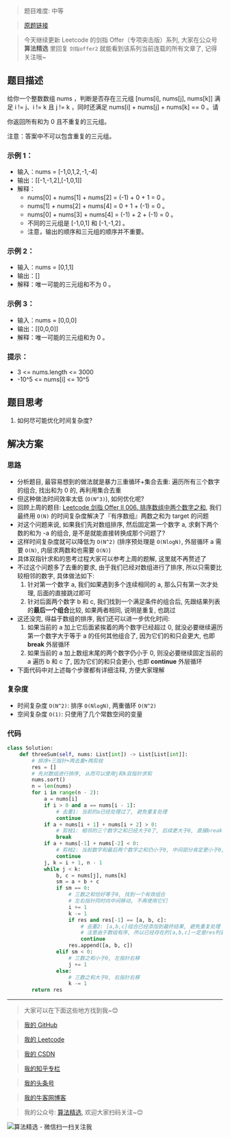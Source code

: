 > 题目难度: 中等

> [原题链接](https://leetcode.cn/problems/1fGaJU/)

> 今天继续更新 Leetcode 的剑指 Offer（专项突击版）系列, 大家在公众号 **算法精选** 里回复 `剑指offer2` 就能看到该系列当前连载的所有文章了, 记得关注哦~

## 题目描述

给你一个整数数组 nums ，判断是否存在三元组 [nums[i], nums[j], nums[k]] 满足 i != j、i != k 且 j != k ，同时还满足 nums[i] + nums[j] + nums[k] == 0 。请

你返回所有和为 0 且不重复的三元组。

注意：答案中不可以包含重复的三元组。

### 示例 1：

- 输入：nums = [-1,0,1,2,-1,-4]
- 输出：[[-1,-1,2],[-1,0,1]]
- 解释：
  - nums[0] + nums[1] + nums[2] = (-1) + 0 + 1 = 0 。
  - nums[1] + nums[2] + nums[4] = 0 + 1 + (-1) = 0 。
  - nums[0] + nums[3] + nums[4] = (-1) + 2 + (-1) = 0 。
  - 不同的三元组是 [-1,0,1] 和 [-1,-1,2] 。
  - 注意，输出的顺序和三元组的顺序并不重要。

### 示例 2：

- 输入：nums = [0,1,1]
- 输出：[]
- 解释：唯一可能的三元组和不为 0 。

### 示例 3：

- 输入：nums = [0,0,0]
- 输出：[[0,0,0]]
- 解释：唯一可能的三元组和为 0 。

### 提示：

- 3 <= nums.length <= 3000
- -10^5 <= nums[i] <= 10^5

## 题目思考

1. 如何尽可能优化时间复杂度?

## 解决方案

### 思路

- 分析题目, 最容易想到的做法就是暴力三重循环+集合去重: 遍历所有三个数字的组合, 找出和为 0 的, 再利用集合去重
- 但这种做法时间效率太低 (`O(N^3)`), 如何优化呢?
- 回顾上周的题目: [Leetcode 剑指 Offer II 006. 排序数组中两个数字之和](TODO), 我们最终用 `O(N)` 的时间复杂度解决了『有序数组』两数之和为 target 的问题
- 对这个问题来说, 如果我们先对数组排序, 然后固定第一个数字 a, 求剩下两个数的和为 -a 的组合, 是不是就能直接转换成那个问题了?
- 这样时间复杂度就可以降低为 `O(N^2)` (排序预处理是 `O(NlogN)`, 外层循环 a 需要 `O(N)`, 内层求两数和也需要 `O(N)`)
- 具体双指针求和的思考过程大家可以参考上周的题解, 这里就不再赘述了
- 不过这个问题多了去重的要求, 由于我们已经对数组进行了排序, 所以只需要比较相邻的数字, 具体做法如下:
  1. 针对第一个数字 a, 我们如果遇到多个连续相同的 a, 那么只有第一次才处理, 后面的直接跳过即可
  2. 针对后面两个数字 b 和 c, 我们找到一个满足条件的组合后, 先跟结果列表的**最后一个组合**比较, 如果两者相同, 说明是重复, 也跳过
- 这还没完, 得益于数组的排序, 我们还可以进一步优化时间:
  1. 如果当前的 a 加上它后面紧挨着的两个数字已经超过 0, 就没必要继续遍历第一个数字大于等于 a 的任何其他组合了, 因为它们的和只会更大, 也即 **break** 外层循环
  2. 如果当前的 a 加上数组末尾的两个数字仍小于 0, 则没必要继续固定当前的 a 遍历 b 和 c 了, 因为它们的和只会更小, 也即 **continue** 外层循环
- 下面代码中对上述每个步骤都有详细注释, 方便大家理解

### 复杂度

- 时间复杂度 `O(N^2)`: 排序 `O(NlogN)`, 两重循环 `O(N^2)`
- 空间复杂度 `O(1)`: 只使用了几个常数空间的变量

### 代码

```python
class Solution:
    def threeSum(self, nums: List[int]) -> List[List[int]]:
        # 排序+三指针+两去重+两剪枝
        res = []
        # 先对数组进行排序, 从而可以使用j和k双指针求和
        nums.sort()
        n = len(nums)
        for i in range(n - 2):
            a = nums[i]
            if i > 0 and a == nums[i - 1]:
                # 去重1: 当前的a已经处理过了, 避免重复处理
                continue
            if a + nums[i + 1] + nums[i + 2] > 0:
                # 剪枝1: 相邻的三个数字之和已经大于0了, 后续更大于0, 直接break
                break
            if a + nums[-1] + nums[-2] < 0:
                # 剪枝2: 当前数字和最后两个数字之和仍小于0, 中间部分肯定更小于0, 继续遍历下一个i
                continue
            j, k = i + 1, n - 1
            while j < k:
                b, c = nums[j], nums[k]
                sm = a + b + c
                if sm == 0:
                    # 三数之和恰好等于0, 找到一个有效组合
                    # 左右指针同时向中间移动, 不再使用它们
                    i += 1
                    k -= 1
                    if res and res[-1] == [a, b, c]:
                        # 去重2: [a,b,c]组合已经添加到最终结果, 避免重复处理
                        # 注意由于数组有序, 所以已经存在的[a,b,c]一定是res列表的最后一个元素
                        continue
                    res.append([a, b, c])
                elif sm < 0:
                    # 三数之和小于0, 左指针右移
                    j += 1
                else:
                    # 三数之和大于0, 右指针右移
                    k -= 1
        return res
```

---

> 大家可以在下面这些地方找到我~😊

> [我的 GitHub](https://github.com/zjulyx)

> [我的 Leetcode](https://leetcode-cn.com/u/suibianfahui/)

> [我的 CSDN](https://me.csdn.net/zjulyx1993)

> [我的知乎专栏](https://zhuanlan.zhihu.com/c_1242508721932464128)

> [我的头条号](https://www.toutiao.com/c/user/1090304683804520/#mid=1671643017345028)

> [我的牛客网博客](https://blog.nowcoder.net/zjulyx)

> 我的公众号: [算法精选](https://mp.weixin.qq.com/s?__biz=MzA5MDk1MjI5MA==&mid=2247484158&idx=1&sn=90176bac32cf7af40e4074c721fd8a95&chksm=900285f3a7750ce5a068c9c9773781461819633f2fd60533732637ec9520c908371ebc218d49&scene=178&cur_album_id=1386231241346859009#rd), 欢迎大家扫码关注~😊

![算法精选 - 微信扫一扫关注我](https://pic1.zhimg.com/80/v2-7c988a7b35886df51596ef23616764ac_1440w.jpg)
